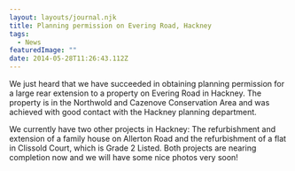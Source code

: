 ```yaml
---
layout: layouts/journal.njk
title: Planning permission on Evering Road, Hackney
tags:
  - News
featuredImage: ""
date: 2014-05-28T11:26:43.112Z
---
```

We just heard that we have succeeded in obtaining planning permission for a large rear extension to a property on Evering Road in Hackney. The property is in the Northwold and Cazenove Conservation Area and was achieved with good contact with the Hackney planning department.

We currently have two other projects in Hackney: The refurbishment and extension of a family house on Allerton Road and the refurbishment of a flat in Clissold Court, which is Grade 2 Listed. Both projects are nearing completion now and we will have some nice photos very soon!